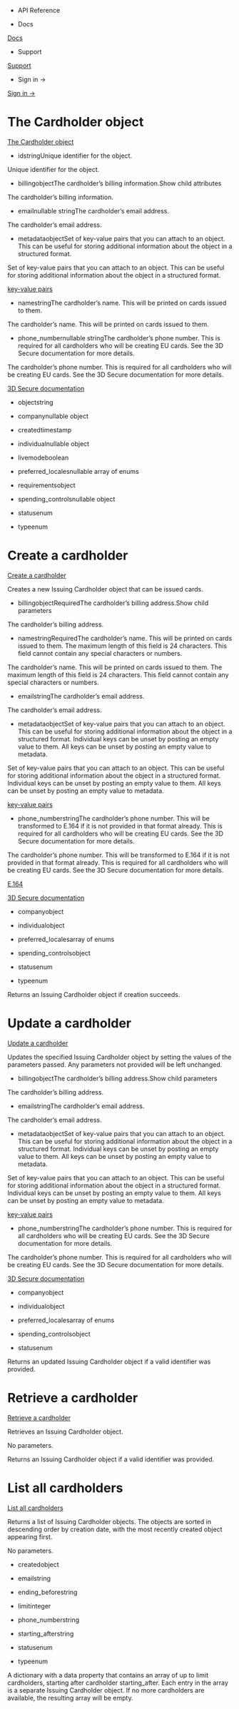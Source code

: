 - API Reference

- Docs

[Docs](/)

- Support

[Support](https://support.stripe.com)

- Sign in →

[Sign in →](https://dashboard.stripe.com/login)

# The Cardholder object

[The Cardholder object](/api/issuing/cardholders/object)

- idstringUnique identifier for the object.

Unique identifier for the object.

- billingobjectThe cardholder’s billing information.Show child attributes

The cardholder’s billing information.

- emailnullable stringThe cardholder’s email address.

The cardholder’s email address.

- metadataobjectSet of key-value pairs that you can attach to an object. This can be useful for storing additional information about the object in a structured format.

Set of key-value pairs that you can attach to an object. This can be useful for storing additional information about the object in a structured format.

[key-value pairs](/api/metadata)

- namestringThe cardholder’s name. This will be printed on cards issued to them.

The cardholder’s name. This will be printed on cards issued to them.

- phone_numbernullable stringThe cardholder’s phone number. This is required for all cardholders who will be creating EU cards. See the 3D Secure documentation for more details.

The cardholder’s phone number. This is required for all cardholders who will be creating EU cards. See the 3D Secure documentation for more details.

[3D Secure documentation](/issuing/3d-secure#when-is-3d-secure-applied)

- objectstring

- companynullable object

- createdtimestamp

- individualnullable object

- livemodeboolean

- preferred_localesnullable array of enums

- requirementsobject

- spending_controlsnullable object

- statusenum

- typeenum

# Create a cardholder

[Create a cardholder](/api/issuing/cardholders/create)

Creates a new Issuing Cardholder object that can be issued cards.

- billingobjectRequiredThe cardholder’s billing address.Show child parameters

The cardholder’s billing address.

- namestringRequiredThe cardholder’s name. This will be printed on cards issued to them. The maximum length of this field is 24 characters. This field cannot contain any special characters or numbers.

The cardholder’s name. This will be printed on cards issued to them. The maximum length of this field is 24 characters. This field cannot contain any special characters or numbers.

- emailstringThe cardholder’s email address.

The cardholder’s email address.

- metadataobjectSet of key-value pairs that you can attach to an object. This can be useful for storing additional information about the object in a structured format. Individual keys can be unset by posting an empty value to them. All keys can be unset by posting an empty value to metadata.

Set of key-value pairs that you can attach to an object. This can be useful for storing additional information about the object in a structured format. Individual keys can be unset by posting an empty value to them. All keys can be unset by posting an empty value to metadata.

[key-value pairs](/api/metadata)

- phone_numberstringThe cardholder’s phone number. This will be transformed to E.164 if it is not provided in that format already. This is required for all cardholders who will be creating EU cards. See the 3D Secure documentation for more details.

The cardholder’s phone number. This will be transformed to E.164 if it is not provided in that format already. This is required for all cardholders who will be creating EU cards. See the 3D Secure documentation for more details.

[E.164](https://en.wikipedia.org/wiki/E.164)

[3D Secure documentation](/issuing/3d-secure#when-is-3d-secure-applied)

- companyobject

- individualobject

- preferred_localesarray of enums

- spending_controlsobject

- statusenum

- typeenum

Returns an Issuing Cardholder object if creation succeeds.

# Update a cardholder

[Update a cardholder](/api/issuing/cardholders/update)

Updates the specified Issuing Cardholder object by setting the values of the parameters passed. Any parameters not provided will be left unchanged.

- billingobjectThe cardholder’s billing address.Show child parameters

The cardholder’s billing address.

- emailstringThe cardholder’s email address.

The cardholder’s email address.

- metadataobjectSet of key-value pairs that you can attach to an object. This can be useful for storing additional information about the object in a structured format. Individual keys can be unset by posting an empty value to them. All keys can be unset by posting an empty value to metadata.

Set of key-value pairs that you can attach to an object. This can be useful for storing additional information about the object in a structured format. Individual keys can be unset by posting an empty value to them. All keys can be unset by posting an empty value to metadata.

[key-value pairs](/api/metadata)

- phone_numberstringThe cardholder’s phone number. This is required for all cardholders who will be creating EU cards. See the 3D Secure documentation for more details.

The cardholder’s phone number. This is required for all cardholders who will be creating EU cards. See the 3D Secure documentation for more details.

[3D Secure documentation](/issuing/3d-secure)

- companyobject

- individualobject

- preferred_localesarray of enums

- spending_controlsobject

- statusenum

Returns an updated Issuing Cardholder object if a valid identifier was provided.

# Retrieve a cardholder

[Retrieve a cardholder](/api/issuing/cardholders/retrieve)

Retrieves an Issuing Cardholder object.

No parameters.

Returns an Issuing Cardholder object if a valid identifier was provided.

# List all cardholders

[List all cardholders](/api/issuing/cardholders/list)

Returns a list of Issuing Cardholder objects. The objects are sorted in descending order by creation date, with the most recently created object appearing first.

No parameters.

- createdobject

- emailstring

- ending_beforestring

- limitinteger

- phone_numberstring

- starting_afterstring

- statusenum

- typeenum

A dictionary with a data property that contains an array of up to limit cardholders, starting after cardholder starting_after. Each entry in the array is a separate Issuing Cardholder object. If no more cardholders are available, the resulting array will be empty.
